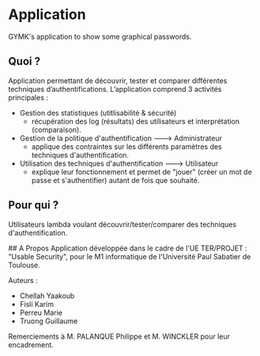# Application
GYMK's application to show some graphical passwords.

## Quoi ?
Application permettant de découvrir, tester et comparer différentes techniques d’authentifications.
L’application comprend 3 activités principales : 
- Gestion des statistiques (utitlisabilité & sécurité)
  * récupération des log (résultats) des utilisateurs et interprétation (comparaison).
- Gestion de la politique d'authentification    ---> Administrateur
  * applique des contraintes sur les différents paramètres des techniques d'authentification.
- Utilisation des techniques d'authentification ---> Utilisateur
  * explique leur fonctionnement et permet de "jouer" (créer un mot de passe et s'authentifier) autant de fois que souhaité.

## Pour qui ?
Utilisateurs lambda voulant découvrir/tester/comparer des techniques d'authentification.

## A Propos
Application développée dans le cadre de l'UE TER/PROJET : "Usable Security", pour le M1 informatique de l'Université Paul Sabatier de Toulouse.

Auteurs :
* Chellah Yaakoub
* Fisli Karim
* Perreu Marie
* Truong Guillaume

Remerciements à M. PALANQUE Philippe  et M. WINCKLER pour leur encadrement.
